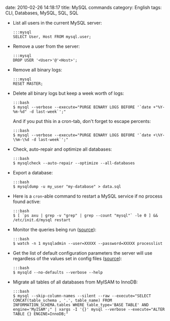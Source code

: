 date: 2010-02-26 14:18:17
title: MySQL commands
category: English
tags: CLI, Databases, MySQL, SQL, SQL

  * List all users in the current MySQL server:

        :::mysql
        SELECT User, Host FROM mysql.user;

  * Remove a user from the server:

        :::mysql
        DROP USER '<User>'@'<Host>';

  * Remove all binary logs:

        :::mysql
        RESET MASTER;

  * Delete all binary logs but keep a week worth of logs:

        :::bash
        $ mysql --verbose --execute="PURGE BINARY LOGS BEFORE '`date +"%Y-%m-%d" -d last-week`';"

    And if you put this in a cron-tab, don't forget to escape percents:

        :::bash
        $ mysql --verbose --execute="PURGE BINARY LOGS BEFORE '`date +\%Y-\%m-\%d -d last-week`';"

  * Check, auto-repair and optimize all databases:

        :::bash
        $ mysqlcheck --auto-repair --optimize --all-databases

  * Export a database:

        :::bash
        $ mysqldump -u my_user "my-database" > data.sql

  * Here is a `cron`-able command to restart a MySQL service if no process found active:

        :::bash
        $ [ `ps axu | grep -v "grep" | grep --count "mysql"` -le 0 ] && /etc/init.d/mysql restart

  * Monitor the queries being run ([source](http://blog.urfix.com/25-%E2%80%93-sick-linux-commands/)):

        :::bash
        $ watch -n 1 mysqladmin --user=XXXXX --password=XXXXX processlist

  * Get the list of default configuration parameters the server will use regardless of the values set in config files ([source](http://dev.mysql.com/doc/refman/5.1/en/server-system-variables.html)):

        :::bash
        $ mysqld --no-defaults --verbose --help

  * Migrate all tables of all databases from MyISAM to InnoDB:

        :::bash
        $ mysql --skip-column-names --silent --raw --execute="SELECT CONCAT(table_schema , '.', table_name) FROM INFORMATION_SCHEMA.tables WHERE table_type='BASE TABLE' AND engine='MyISAM';" | xargs -I '{}' mysql --verbose --execute="ALTER TABLE {} ENGINE=InnoDB;"

